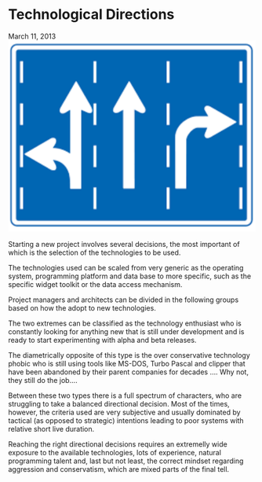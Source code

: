 # Technological Directions

March 11, 2013
![](images/technological-directions.png)

Starting a new project involves several decisions, the most important of which
is the selection of the technologies to be used.

The technologies used can be scaled from very generic as the operating system,
programming platform and data base to more specific, such as the specific
widget toolkit or the data access mechanism.

Project managers and architects can be divided in the following groups based on
how the adopt to new technologies.

The two extremes can be classified as the technology enthusiast who is
constantly looking for anything new that is still under development and is
ready to start experimenting with alpha and beta releases.

The diametrically opposite of this type is the over conservative technology
phobic who is still using tools like MS-DOS, Turbo Pascal and clipper that have
been abandoned by their parent companies for decades …. Why not, they still do
the job….

Between these two types there is a full spectrum of characters, who are
struggling to take a balanced directional decision. Most of the times, however,
the criteria used are very subjective and usually dominated by tactical (as
opposed to strategic) intentions leading to poor systems with relative short
live duration.

Reaching the right directional decisions requires an extremelly wide exposure
to the available technologies, lots of experience, natural programming talent
and, last but not least, the correct mindset regarding aggression and
conservatism, which are mixed parts of the final tell.
